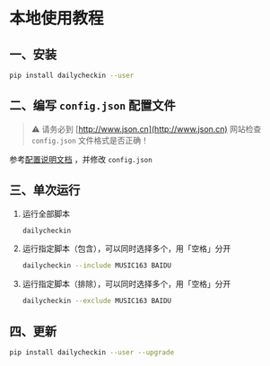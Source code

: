 # 本地使用教程

## 一、安装

```bash
pip install dailycheckin --user
```

## 二、编写 `config.json` 配置文件

> ⚠️ 请务必到 [http://www.json.cn](http://www.json.cn) 网站检查 `config.json` 文件格式是否正确！

参考[配置说明文档](https://sitoi.gitee.io/dailycheckin/settings/) ，并修改 `config.json`

## 三、单次运行

1. 运行全部脚本

    ```bash
    dailycheckin
    ```

2. 运行指定脚本（包含），可以同时选择多个，用「空格」分开

    ```bash
    dailycheckin --include MUSIC163 BAIDU 
    ```

3. 运行指定脚本（排除），可以同时选择多个，用「空格」分开

    ```bash
    dailycheckin --exclude MUSIC163 BAIDU 
    ```

## 四、更新

```bash
pip install dailycheckin --user --upgrade
```
